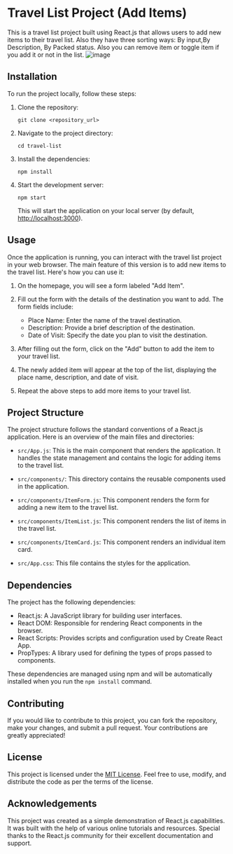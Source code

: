 # Travel List Project (Add Items)

This is a travel list project built using React.js that allows users to add new items to their travel list. Also they have three sorting ways: By input,By Description, By Packed status. Also you can remove item or toggle item if you add it or not in the list.
![image](https://github.com/Ahmed-Elgendy25/travel-list/assets/108876019/3bac12f1-b824-4502-8a64-c48143d2ad9c)


## Installation

To run the project locally, follow these steps:

1. Clone the repository:
   ```
   git clone <repository_url>
   ```

2. Navigate to the project directory:
   ```
   cd travel-list
   ```

3. Install the dependencies:
   ```
   npm install
   ```

4. Start the development server:
   ```
   npm start
   ```

   This will start the application on your local server (by default, [http://localhost:3000](http://localhost:3000)).

## Usage

Once the application is running, you can interact with the travel list project in your web browser. The main feature of this version is to add new items to the travel list. Here's how you can use it:

1. On the homepage, you will see a form labeled "Add Item".

2. Fill out the form with the details of the destination you want to add. The form fields include:
   - Place Name: Enter the name of the travel destination.
   - Description: Provide a brief description of the destination.
   - Date of Visit: Specify the date you plan to visit the destination.

3. After filling out the form, click on the "Add" button to add the item to your travel list.

4. The newly added item will appear at the top of the list, displaying the place name, description, and date of visit.

5. Repeat the above steps to add more items to your travel list.

## Project Structure

The project structure follows the standard conventions of a React.js application. Here is an overview of the main files and directories:

- `src/App.js`: This is the main component that renders the application. It handles the state management and contains the logic for adding items to the travel list.

- `src/components/`: This directory contains the reusable components used in the application.

- `src/components/ItemForm.js`: This component renders the form for adding a new item to the travel list.

- `src/components/ItemList.js`: This component renders the list of items in the travel list.

- `src/components/ItemCard.js`: This component renders an individual item card.

- `src/App.css`: This file contains the styles for the application.

## Dependencies

The project has the following dependencies:

- React.js: A JavaScript library for building user interfaces.
- React DOM: Responsible for rendering React components in the browser.
- React Scripts: Provides scripts and configuration used by Create React App.
- PropTypes: A library used for defining the types of props passed to components.

These dependencies are managed using npm and will be automatically installed when you run the `npm install` command.

## Contributing

If you would like to contribute to this project, you can fork the repository, make your changes, and submit a pull request. Your contributions are greatly appreciated!

## License

This project is licensed under the [MIT License](LICENSE). Feel free to use, modify, and distribute the code as per the terms of the license.

## Acknowledgements

This project was created as a simple demonstration of React.js capabilities. It was built with the help of various online tutorials and resources. Special thanks to the React.js community for their excellent documentation and support.
